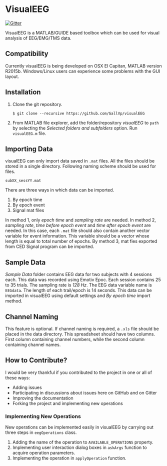 # VisualEEG

[![Gitter](https://badges.gitter.im/usmanayubsh/visualEEG.svg)](https://gitter.im/usmanayubsh/visualEEG?utm_source=badge&utm_medium=badge&utm_campaign=pr-badge)

VisualEEG is a MATLAB/GUIDE based toolbox which can be used for visual analysis of EEG/EMG/TMS data.

## Compatibility
Currently visualEEG is being developed on OSX El Capitan, MATLAB version R2015b. Windows/Linux users can experience some problems with the GUI layout.

## Installation

1. Clone the git repository.

    ```
    $ git clone --recursive https://github.com/GallVp/visualEEG
    ```

2. From MATLAB file explorer, add the folder/repository *visualEEG* to `path` by selecting the *Selected folders and subfolders* option. Run `visualEEG.m` file.

## Importing Data
visualEEG can only import data saved in `.mat` files. All the files should be stored in a single directory. Following naming scheme should be used for files.

`subXX_sessYY.mat`

There are three ways in which data can be imported.

1. By epoch time
2. By epoch event
3. Signal mat files

In method 1, only *epoch time* and *sampling rate* are needed. In method 2, *sampling rate*, *time before epoch event* and *time after epoch event* are needed. In this case, each `.mat` file should also contain another vector variable for event information. This variable should be a vector whose length is equal to total number of epochs. By method 3, mat fies exported from CED Signal program can be imported.

## Sample Data
*Sample Data* folder contains EEG data for two subjects with 4 sessions each. This data was recorded using Emotiv Epoc. Each session contains 25 to 35 trials. The sampling rate is *128 Hz*. The EEG data variable name is `EEGdata`. The length of each trail/epoch is 14 seconds. This data can be imported in visualEEG using default settings and *By epoch time* import method.

## Channel Naming
This feature is optional. If channel naming is required, a `.xls` file should be placed in the data directory. This spreadsheet should have two columns. First column containing channel numbers, while the second column containing channel names.

## How to Contribute?
I would be very thankful if you contributed to the project in one or all of these ways:

* Adding issues
* Participating in discussions about issues here on GitHub and on Gitter
* Improving the documentation
* Forking the project and implementing new operations

### Implementing New Operations
New operations can be implemented easily in visualEEG by carrying out three steps in `eegOperations` class.

1. Adding the name of the operation to `AVAILABLE_OPERATIONS` property.
2. Implementing user interaction dialog boxes in `askArgs` function to acquire operation parameters.
3. Implementing the operation in `applyOperation` function.